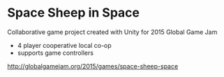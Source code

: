 # Space Sheep in Space

Collaborative game project created with Unity for 2015 Global Game Jam

- 4 player cooperative local co-op
- supports game controllers

http://globalgamejam.org/2015/games/space-sheep-space
